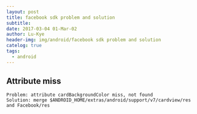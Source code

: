 ```yaml
---
layout: post
title: facebook sdk problem and solution
subtitle: 
date: 2017-03-04 01-Mar-02
author: Lu-Kye
header-img: img/android/facebook sdk problem and solution
catelog: true
tags: 
  - android
---
```

## Attribute miss
```
Problem: attribute cardBackgroundColor miss, not found
Solution: merge $ANDROID_HOME/extras/android/support/v7/cardview/res and Facebook/res
```
